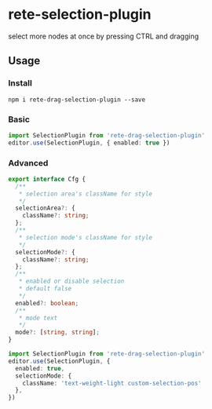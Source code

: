 # rete-selection-plugin


select more nodes at once by pressing CTRL and dragging


## Usage

### Install

```shell
npm i rete-drag-selection-plugin --save
```

### Basic

```typescript
import SelectionPlugin from 'rete-drag-selection-plugin'
editor.use(SelectionPlugin, { enabled: true })
```

### Advanced

```typescript
export interface Cfg {
  /**
   * selection area's className for style
   */
  selectionArea?: {
    className?: string;
  };
  /**
   * selection mode's className for style
   */
  selectionMode?: {
    className?: string;
  };
  /**
   * enabled or disable selection
   * default false
   */
  enabled?: boolean;
  /**
   * mode text
   */
  mode?: [string, string];
}

import SelectionPlugin from 'rete-drag-selection-plugin'
editor.use(SelectionPlugin, {
  enabled: true,
  selectionMode: {
    className: 'text-weight-light custom-selection-pos'
  },
})
```
